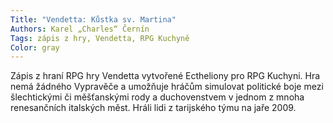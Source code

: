```yaml
---
Title: "Vendetta: Kůstka sv. Martina"
Authors: Karel „Charles“ Černín
Tags: zápis z hry, Vendetta, RPG Kuchyně
Color: gray
---
```

Zápis z hraní RPG hry Vendetta vytvořené Ectheliony pro RPG Kuchyni. Hra nemá žádného Vypravěče a umožňuje hráčům simulovat politické boje mezi šlechtickými či měšťanskými rody a duchovenstvem v jednom z mnoha renesančních italských měst. Hráli lidi z tarijského týmu na jaře 2009.
